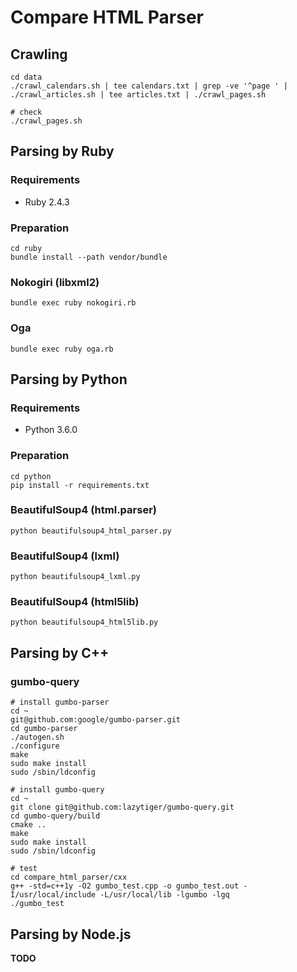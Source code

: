 # Compare HTML Parser

## Crawling

```
cd data
./crawl_calendars.sh | tee calendars.txt | grep -ve '^page ' | ./crawl_articles.sh | tee articles.txt | ./crawl_pages.sh

# check
./crawl_pages.sh
```

## Parsing by Ruby

### Requirements
- Ruby 2.4.3

### Preparation

```
cd ruby
bundle install --path vendor/bundle
```

### Nokogiri (libxml2)

```
bundle exec ruby nokogiri.rb
```

### Oga

```
bundle exec ruby oga.rb
```

## Parsing by Python

### Requirements
- Python 3.6.0

### Preparation

```
cd python
pip install -r requirements.txt

```

### BeautifulSoup4 (html.parser)

```
python beautifulsoup4_html_parser.py

```

### BeautifulSoup4 (lxml)

```
python beautifulsoup4_lxml.py
```

### BeautifulSoup4 (html5lib)

```
python beautifulsoup4_html5lib.py
```

## Parsing by C++

### gumbo-query

```
# install gumbo-parser
cd ~
git@github.com:google/gumbo-parser.git
cd gumbo-parser
./autogen.sh
./configure
make
sudo make install
sudo /sbin/ldconfig

# install gumbo-query
cd ~
git clone git@github.com:lazytiger/gumbo-query.git
cd gumbo-query/build
cmake ..
make
sudo make install
sudo /sbin/ldconfig

# test
cd compare_html_parser/cxx
g++ -std=c++1y -O2 gumbo_test.cpp -o gumbo_test.out -I/usr/local/include -L/usr/local/lib -lgumbo -lgq
./gumbo_test
```

## Parsing by Node.js

**TODO**